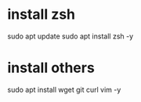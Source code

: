 
# install zsh
sudo apt update
sudo apt install zsh -y

# install others 
sudo apt install wget git curl vim -y
